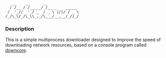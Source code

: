 ```asciiarmor
   __    __      __              
  / /__ / /_____/ /__ _    _____ 
 /  '_//  '_/ _  / _ \ |/|/ / _ \
/_/\_\/_/\_\\_,_/\___/__,__/_//_/

```

### Description

This is a simple multiprocess downloader designed to improve the speed of downloading network resources,
based on a console program called [downcore](./downcore). 

